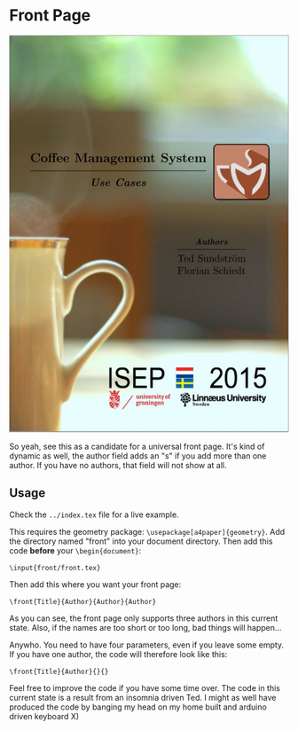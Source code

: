 # Front Page

![Screenshot](screenshot.JPG)

So yeah, see this as a candidate for a universal front page. It's kind of dynamic as well, the author field adds an "s" if you add more than one author. If you have no authors, that field will not show at all.

## Usage

Check the <code>../index.tex</code> file for a live example.

This requires the geometry package: <code>\usepackage[a4paper]{geometry}</code>. Add the directory named "front" into your document directory. Then add this code **before** your <code>\begin{document}</code>:

```
\input{front/front.tex}
```

Then add this where you want your front page:

```
\front{Title}{Author}{Author}{Author}
```

As you can see, the front page only supports three authors in this current state. Also, if the names are too short or too long, bad things will happen...

Anywho. You need to have four parameters, even if you leave some empty. If you have one author, the code will therefore look like this:

```
\front{Title}{Author}{}{}
```

Feel free to improve the code if you have some time over. The code in this current state is a result from an insomnia driven Ted. I might as well have produced the code by banging my head on my home built and arduino driven keyboard X)
